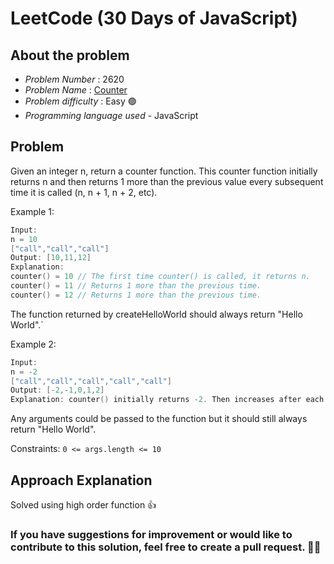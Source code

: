 # LeetCode (30 Days of JavaScript)

## About the problem
- *Problem Number* : 2620
- *Problem Name* :  [Counter](https://leetcode.com/problems/counter/)
- *Problem difficulty* : Easy 🟢
- *Programming language used* - JavaScript

## Problem

Given an integer n, return a counter function. This counter function initially returns n and then returns 1 more than the previous value every subsequent time it is called (n, n + 1, n + 2, etc).
 

Example 1:
```cpp
Input: 
n = 10 
["call","call","call"]
Output: [10,11,12]
Explanation: 
counter() = 10 // The first time counter() is called, it returns n.
counter() = 11 // Returns 1 more than the previous time.
counter() = 12 // Returns 1 more than the previous time.
```
The function returned by createHelloWorld should always return "Hello World".`

Example 2:
```cpp
Input: 
n = -2
["call","call","call","call","call"]
Output: [-2,-1,0,1,2]
Explanation: counter() initially returns -2. Then increases after each sebsequent call.
```
Any arguments could be passed to the function but it should still always return "Hello World".
 

Constraints:
`0 <= args.length <= 10`


## Approach Explanation
Solved using high order function 👍

### If you have suggestions for improvement or would like to contribute to this solution, feel free to create a pull request. 🙌😇
